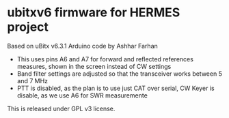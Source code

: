 # ubitxv6 firmware for HERMES project
Based on uBitx v6.3.1 Arduino code by Ashhar Farhan

- This uses pins A6 and A7 for forward and reflected references measures, shown in the screen instead of CW settings
- Band filter settings are adjusted so that the transceiver works between 5 and 7 MHz
- PTT is disabled, as the plan is to use just CAT over serial, CW Keyer is disable, as we use A6 for SWR measuremente

This is released under GPL v3 license.
